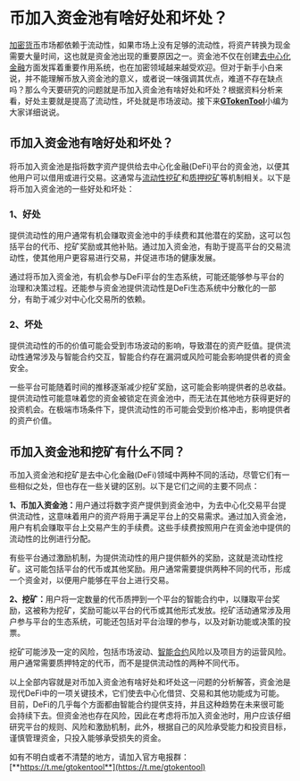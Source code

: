 # 币加入资金池有啥好处和坏处？

[加密货币](jia-mi-huo-bi-wang-luo-shi-shen-me-yi-si-jia-mi-huo-bi-kong-tou-shi-shen-me-yi-si.md)市场都依赖于流动性，如果市场上没有足够的流动性，将资产转换为现金需要大量时间，这也就是资金池出现的重要原因之一。资金池不仅在创建[去中心化金融](qu-zhong-xin-hua-jin-rong-defi-zhong-de-liu-dong-xing-wa-kuang-dao-di-shi-shen-me.md)方面发挥着重要作用系统，也在加密领域越来越受欢迎。但对于新手小白来说，并不能理解币放入资金池的意义，或者说一味强调其优点，难道不存在缺点吗？那么今天要研究的问题就是币加入资金池有啥好处和坏处？根据资料分析来看，好处主要就是提高了流动性，坏处就是市场波动。接下来[**GTokenTool**](https://docs.gtokentool.com)小编为大家详细说说。

## 币加入资金池有啥好处和坏处？

将币加入资金池是指将数字资产提供给去中心化金融(DeFi)平台的资金池，以便其他用户可以借用或进行交易。这通常与[流动性挖矿](qu-zhong-xin-hua-jin-rong-defi-zhong-de-liu-dong-xing-wa-kuang-dao-di-shi-shen-me.md)和[质押挖矿](../../popular-product/create-mining.md)等机制相关。以下是将币加入资金池的一些好处和坏处：

### 1、好处

提供流动性的用户通常有机会赚取资金池中的手续费和其他潜在的奖励，这可以包括平台的代币、挖矿奖励或其他补贴。通过加入资金池，有助于提高平台的交易流动性，使其他用户更容易进行交易，并促进市场的健康发展。

通过将币加入资金池，有机会参与DeFi平台的生态系统，可能还能够参与平台的治理和决策过程。还能参与资金池提供流动性是DeFi生态系统中分散化的一部分，有助于减少对中心化交易所的依赖。

### 2、坏处

提供流动性的币的价值可能会受到市场波动的影响，导致潜在的资产贬值。提供流动性通常涉及与智能合约交互，智能合约存在漏洞或风险可能会影响提供者的资金安全。

一些平台可能随着时间的推移逐渐减少挖矿奖励，这可能会影响提供者的总收益。提供流动性可能意味着您的资金被锁定在资金池中，而无法在其他地方获得更好的投资机会。在极端市场条件下，提供流动性的币可能会受到价格冲击，影响提供者的资产价值。

## 币加入资金池和挖矿有什么不同？

币加入资金池和挖矿是去中心化金融(DeFi)领域中两种不同的活动，尽管它们有一些相似之处，但也存在一些关键的区别。以下是它们之间的主要不同点：

**1、币加入资金池：**&#x7528;户通过将数字资产提供到资金池中，为去中心化交易平台提供流动性，这意味着用户的资产将用于满足平台上的交易需求。通过加入资金池，用户有机会赚取平台上交易产生的手续费。这些手续费按照用户在资金池中提供的流动性的比例进行分配。

有些平台通过激励机制，为提供流动性的用户提供额外的奖励，这就是流动性挖矿。这可能包括平台的代币或其他奖励。用户通常需要提供两种不同的代币，形成一个资金对，以便用户能够在平台上进行交易。

**2、挖矿：**&#x7528;户将一定数量的代币质押到一个平台的智能合约中，以赚取平台奖励，这被称为挖矿，奖励可能以平台的代币或其他形式发放。挖矿活动通常涉及用户参与平台的生态系统，可能还包括对平台治理的参与，以及对新功能或决策的投票。

挖矿可能涉及一定的风险，包括市场波动、[智能合约](shen-me-jiao-zhi-neng-he-yue-zhang-hu-quan-mian-jie-shao-zhi-neng-he-yue-zhang-hu-shi-shen-me.md)风险以及项目方的运营风险。用户通常需要质押特定的代币，而不是提供流动性的两种不同代币。

以上全部内容就是对币加入资金池有啥好处和坏处这一问题的分析解答，资金池是现代DeFi中的一项关键技术，它们使去中心化借贷、交易和其他功能成为可能。目前，DeFi的几乎每个方面都由智能合约提供支持，并且这种趋势在未来很可能会持续下去。但资金池也存在风险，因此在考虑将币加入资金池时，用户应该仔细研究平台的规则、风险和激励机制，此外，根据自己的风险承受能力和投资目标，谨慎管理资金，只投入能够承受损失的资金。

如有不明白或者不清楚的地方，请加入官方电报群：[**https://t.me/gtokentool**](https://t.me/gtokentool)
